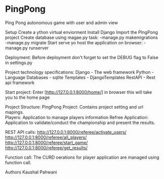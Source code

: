 # PingPong
Ping Pong autonomous game with user and admin view

Setup
    Create a ython virtual enviorment
    Install Django
    Import the PIngPong project
    Create database using magae.py task:
      -manage.py makemigrations
      -manage.py migrate
    Start serve yo host the application on browser:
      -manage.py runserver
    
Deployment:
    Before deployment don't forget to set the DEBUG flag to False in settings.py

Project technology specifications:
    Django - The web framework
    Python - Language
    Databases - sqlite
    Templates - DjangoTemplates
    RestAPI - Rest api framework

Start project:
    Enter [http://127.0.0.1:8000/home/] in browser this will take you to the home page

Project Structure:
    PingPong Project:
      Contains project setting and url mapings.    
    Players:
      Application to manage players information 
    Refree Application:
      Application to validate/conduct the championship and present the results.

REST API calls:
    http://127.0.0.1:8000/referee/activate_users/ <br>
    http://127.0.0.1:8000/referee/all_players/
    http://127.0.0.1:8000/referee/start_game/
    http://127.0.0.1:8000/referee/get_results/

Function call:
    The CURD oerations for player application are managed using function call.
    
Authors
    Kaushal Pahwani
    
